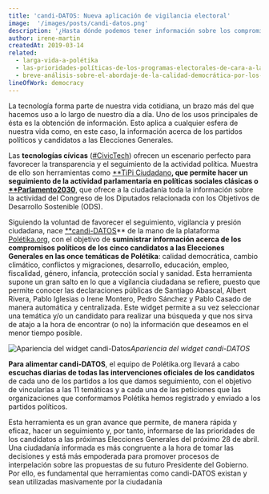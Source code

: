 ```yaml
---
title: 'candi-DATOS: Nueva aplicación de vigilancia electoral'
image:  '/images/posts/candi-datos.png'
description: '¿Hasta dónde podemos tener información sobre los compromisos de los candidatos?'
author: irene-martin
createdAt: 2019-03-14
related:
  - larga-vida-a-polétika
  - las-prioridades-políticas-de-los-programas-electorales-de-cara-a-las-elecciones-generales
  - breve-análisis-sobre-el-abordaje-de-la-calidad-democrática-por-los-partidos-políticos-en-españa
lineOfWork: democracy
---
```

La tecnología forma parte de nuestra vida cotidiana, un brazo más del que hacemos uso a lo largo de nuestro día a día. Uno de los usos principales de ésta es la obtención de información. Esto aplica a cualquier esfera de nuestra vida como, en este caso, la información acerca de los partidos políticos y candidatos a las Elecciones Generales.

Las **tecnologías cívicas** ([#CivicTech](https://twitter.com/search?q=%23civictech&src=typd)) ofrecen un escenario perfecto para favorecer la transparencia y el seguimiento de la actividad política. Muestra de ello son herramientas como [**TiPi Ciudadano](https://tipiciudadano.es/)**, que permite hacer un seguimiento de la actividad parlamentaria en políticas sociales clásicas o [**Parlamento2030](http://www.parlamento2030.es/)**, que ofrece a la ciudadanía toda la información sobre la actividad del Congreso de los Diputados relacionada con los Objetivos de Desarrollo Sostenible (ODS).

Siguiendo la voluntad de favorecer el seguimiento, vigilancia y presión ciudadana, nace [**candi-DATOS](http://poletika.org/vigila/que-dicen)** de la mano de la plataforma [Polétika.org](http://poletika.org/), con el objetivo de **suministrar información acerca de los compromisos políticos de los cinco candidatos a las Elecciones Generales en las once temáticas de Polétika**: calidad democrática, cambio climático, conflictos y migraciones, desarrollo, educación, empleo, fiscalidad, género, infancia, protección social y sanidad. Esta herramienta supone un gran salto en lo que a vigilancia ciudadana se refiere, puesto que permite conocer las declaraciones públicas de Santiago Abascal, Albert Rivera, Pablo Iglesias o Irene Montero, Pedro Sánchez y Pablo Casado de manera automática y centralizada. Este widget permite a su vez seleccionar una temática y/o un candidato para realizar una búsqueda y que nos sirva de atajo a la hora de encontrar (o no) la información que deseamos en el menor tiempo posible.

![Apariencia del widget candi-Datos]('/images/posts/widgetcandi.png')*Apariencia del widget candi-DATOS*

**Para alimentar candi-DATOS**, el equipo de Polétika.org llevará a cabo **escuchas diarias de todas las intervenciones oficiales de los candidatos** de cada uno de los partidos a los que damos seguimiento, con el objetivo de vincularlas a las 11 temáticas y a cada una de las peticiones que las organizaciones que conformamos Polétika hemos registrado y enviado a los partidos políticos.

Esta herramienta es un gran avance que permite, de manera rápida y eficaz, hacer un seguimiento y, por tanto, informarse de las prioridades de los candidatos a las próximas Elecciones Generales del próximo 28 de abril. Una ciudadanía informada es más congruente a la hora de tomar las decisiones y está más empoderada para promover procesos de interpelación sobre las propuestas de su futuro Presidente del Gobierno. Por ello, es fundamental que herramientas como candi-DATOS existan y sean utilizadas masivamente por la ciudadanía
